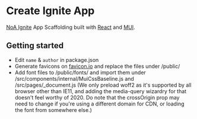 # Create Ignite App

[NoA Ignite](https://noaignite.se/) App Scaffolding built with [React](https://reactjs.org/) and [MUI](https://mui.com/).

## Getting started

- Edit `name` & `author` in package.json
- Generate favicons on [favicon.io](https://favicon.io/) and replace the files under /public/
- Add font files to /public/fonts/ and import them under /src/components/internal/MuiCssBaseline.js and /src/pages/_document.js (We only preload woff2 as it's supported by all browser other than IE11, and adding the media-query wizardry for that doesn't feel worthy of 2020. Do note that the crossOrigin prop may need to change if you're using a different domain for CDN, or loading the font from somewhere else.)
